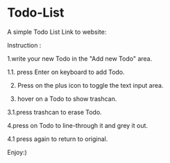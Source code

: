 # Todo-List
A simple Todo List
Link to website:

Instruction :

1.write your new Todo in the "Add new Todo" area.

1.1. press Enter on keyboard to add Todo.

2. Press on the plus icon to toggle the text input area.

3. hover on a Todo to show trashcan.

3.1.press trashcan to erase Todo.
   
4.press on Todo to line-through it and grey it out. 

4.1 press again to return to original.


Enjoy:)
 
